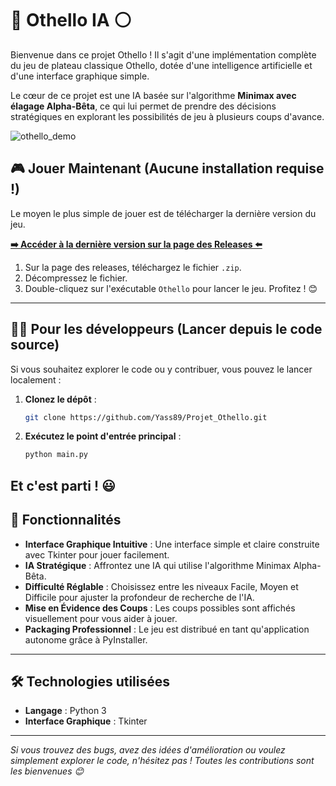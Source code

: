 # 🔵 Othello IA ⚪

Bienvenue dans ce projet Othello ! Il s'agit d'une implémentation complète du jeu de plateau classique Othello, dotée d'une intelligence artificielle et d'une interface graphique simple.

Le cœur de ce projet est une IA basée sur l'algorithme **Minimax avec élagage Alpha-Bêta**, ce qui lui permet de prendre des décisions stratégiques en explorant les possibilités de jeu à plusieurs coups d'avance.

![othello_demo](https://github.com/user-attachments/assets/dfb10eb6-dcfc-41be-9f1c-cae72b9a0510)


## 🎮 Jouer Maintenant (Aucune installation requise !)

Le moyen le plus simple de jouer est de télécharger la dernière version du jeu.

**[➡️ Accéder à la dernière version sur la page des Releases ⬅️](https://github.com/Yass89/Projet_Othello/releases/latest)**

1. Sur la page des releases, téléchargez le fichier `.zip`.
2. Décompressez le fichier.
3. Double-cliquez sur l'exécutable `Othello` pour lancer le jeu. Profitez ! 😊

---

## 👨‍💻 Pour les développeurs (Lancer depuis le code source)

Si vous souhaitez explorer le code ou y contribuer, vous pouvez le lancer localement :

1. **Clonez le dépôt** :
   ```bash
   git clone https://github.com/Yass89/Projet_Othello.git
   ```
2. **Exécutez le point d'entrée principal** :
   ```bash
   python main.py
   ```
Et c'est parti ! 😃
---

## 🚀 Fonctionnalités

* **Interface Graphique Intuitive** : Une interface simple et claire construite avec Tkinter pour jouer facilement.
* **IA Stratégique** : Affrontez une IA qui utilise l'algorithme Minimax Alpha-Bêta.
* **Difficulté Réglable** : Choisissez entre les niveaux Facile, Moyen et Difficile pour ajuster la profondeur de recherche de l'IA.
* **Mise en Évidence des Coups** : Les coups possibles sont affichés visuellement pour vous aider à jouer.
* **Packaging Professionnel** : Le jeu est distribué en tant qu'application autonome grâce à PyInstaller.

---

## 🛠️ Technologies utilisées

* **Langage** : Python 3
* **Interface Graphique** : Tkinter

---

*Si vous trouvez des bugs, avez des idées d'amélioration ou voulez simplement explorer le code, n'hésitez pas ! Toutes les contributions sont les bienvenues 😊*

